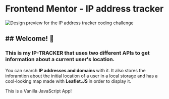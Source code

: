 <h1> Frontend Mentor - IP address tracker </h1>

![Design preview for the IP address tracker coding challenge](/design/desktop-preview.jpg)

<h2>## Welcome! 👋</h2>

<h3>This is my IP-TRACKER that uses two different APIs to get information about a current user's location.</h3>

<p> <p>You can search <b> IP addresses and domains </b> with it. It also stores the inforamtion about 
the initial location of a user in a local storage and has a cool-looking map made with 
<strong> Leaflet.JS </strong> in order to display it.</p>

</b> This is a Vanilla JavaScript App! <b>
